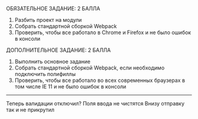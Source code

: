 ОБЯЗАТЕЛЬНОЕ ЗАДАНИЕ: 2 БАЛЛА
1) Разбить проект на модули
2) Собрать стандартной сборкой Webpack
3) Проверить, чтобы все работало в Chrome и Firefox и не было ошибок в консоли

ДОПОЛНИТЕЛЬНОЕ ЗАДАНИЕ: 2 БАЛЛА
1) Выполнить основное задание
2) Собрать стандартной сборкой Webpack, если необходимо подключить полифиллы
3) Проверить, чтобы все работало во всех современных браузерах в том числе IE 11 и не было ошибок в консоли
--------------
Теперь валидации отключил?
Поля ввода не чистятся
Внизу отправку так и не прикрутил